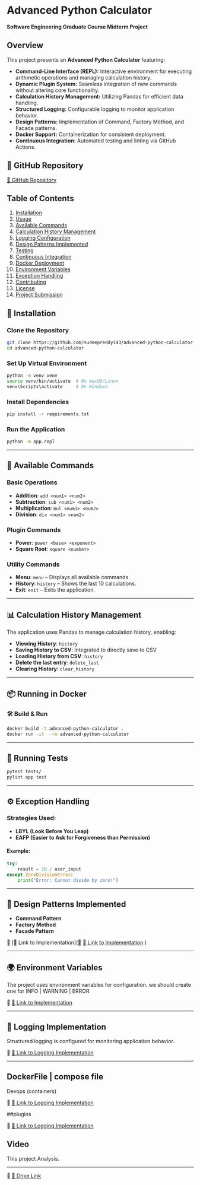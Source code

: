 # Advanced Python Calculator #

**Software Engineering Graduate Course Midterm Project**

## Overview

This project presents an **Advanced Python Calculator** featuring:

- **Command-Line Interface (REPL):** Interactive environment for executing arithmetic operations and managing calculation history.
- **Dynamic Plugin System:** Seamless integration of new commands without altering core functionality.
- **Calculation History Management:** Utilizing Pandas for efficient data handling.
- **Structured Logging:** Configurable logging to monitor application behavior.
- **Design Patterns:** Implementation of Command, Factory Method, and Facade patterns.
- **Docker Support:** Containerization for consistent deployment.
- **Continuous Integration:** Automated testing and linting via GitHub Actions.

## 📌 GitHub Repository

[🔗 GitHub Repository](https://github.com/sudeepreddy143/advanced-python-calculator)

## Table of Contents

1. [Installation](#installation)
2. [Usage](#usage)
3. [Available Commands](#available-commands)
4. [Calculation History Management](#calculation-history-management)
5. [Logging Configuration](#logging-configuration)
6. [Design Patterns Implemented](#design-patterns-implemented)
7. [Testing](#testing)
8. [Continuous Integration](#continuous-integration)
9. [Docker Deployment](#docker-deployment)
10. [Environment Variables](#environment-variables)
11. [Exception Handling](#exception-handling)
12. [Contributing](#contributing)
13. [License](#license)
14. [Project Submission](#project-submission)

## 🚀 Installation

### Clone the Repository

```sh
git clone https://github.com/sudeepreddy143/advanced-python-calculator.git
cd advanced-python-calculator
```

### Set Up Virtual Environment 

```sh
python -m venv venv
source venv/bin/activate  # On macOS/Linux
venv\Scripts\activate     # On Windows
```

### Install Dependencies

```sh
pip install -r requirements.txt
```

### Run the Application

```sh
python -m app.repl
```

---

## 🔢 Available Commands

### Basic Operations
- **Addition**: `add <num1> <num2>`
- **Subtraction**: `sub <num1> <num2>`
- **Multiplication**: `mul <num1> <num2>`
- **Division**: `div <num1> <num2>`

### Plugin Commands
- **Power**: `power <base> <exponent>`
- **Square Root**: `square <number>`

### Utility Commands
- **Menu**: `menu` – Displays all available commands.
- **History**: `history` – Shows the last 10 calculations.
- **Exit**: `exit` – Exits the application.

---

## 📊 Calculation History Management

The application uses Pandas to manage calculation history, enabling:

- **Viewing History**: `history`
- **Saving History to CSV**: Integrated to directly save to CSV
- **Loading History from CSV**: `history`
- **Delete the last entry**: `delete_last`
- **Clearing History**: `clear_history`

---

## 📦 Running in Docker

### 🛠 Build & Run

```sh
docker build -t advanced-python-calculator .
docker run -it --rm advanced-python-calculator
```

---

## 🧪 Running Tests

```sh
pytest tests/
pylint app test
```

---

## ⚙️ Exception Handling

### Strategies Used:
- **LBYL (Look Before You Leap)**
- **EAFP (Easier to Ask for Forgiveness than Permission)**

#### Example:

```python
try:
    result = 10 / user_input
except ZeroDivisionError:
    print("Error: Cannot divide by zero!")
```

---

## 📜 Design Patterns Implemented

- **Command Pattern**
- **Factory Method**
- **Facade Pattern**

📌 [🔗 Link to Implementation](📌 [🔗 Link to Implementation](https://github.com/sudeepreddy143/advanced-python-calculator/tree/main/app/)
)

---

## 🌍 Environment Variables

The project uses environment variables for configuration. 
we should create one for INFO | WARNING | ERROR

📌 [🔗 Link to Implementation](https://github.com/sudeepreddy143/advanced-python-calculator/blob/main/app/.env)

---

## 📜 Logging Implementation

Structured logging is configured for monitoring application behavior.

📌 [🔗 Link to Logging Implementation](https://github.com/sudeepreddy143/advanced-python-calculator/blob/main/app/logging_config.py)


---
## DockerFile | compose file

Devops (containers)

📌 [🔗 Link to Logging Implementation](https://github.com/sudeepreddy143/advanced-python-calculator/blob/main/docker-compose.yaml)

##plugins

📌 [🔗 Link to Logging Implementation](https://github.com/sudeepreddy143/advanced-python-calculator/blob/main/app/plugins)


## Video 

This project Analysis.

---

📌 [🔗 Drive Link](https://github.com/sudeepreddy143/advanced-python-calculator)
